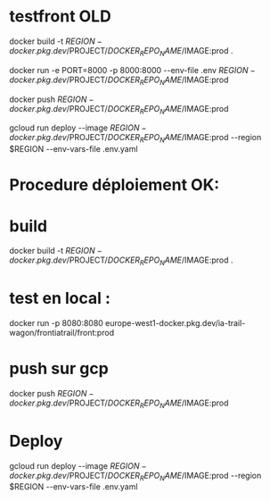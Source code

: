 # testfront OLD

docker build -t  $REGION-docker.pkg.dev/$PROJECT/$DOCKER_REPO_NAME/$IMAGE:prod .

docker run -e PORT=8000 -p 8000:8000 --env-file .env $REGION-docker.pkg.dev/$PROJECT/$DOCKER_REPO_NAME/$IMAGE:prod

docker push $REGION-docker.pkg.dev/$PROJECT/$DOCKER_REPO_NAME/$IMAGE:prod


gcloud run deploy --image $REGION-docker.pkg.dev/$PROJECT/$DOCKER_REPO_NAME/$IMAGE:prod --region $REGION --env-vars-file .env.yaml


# Procedure déploiement OK:

# build
docker build -t  $REGION-docker.pkg.dev/$PROJECT/$DOCKER_REPO_NAME/$IMAGE:prod .

# test en local :
docker run -p 8080:8080 europe-west1-docker.pkg.dev/ia-trail-wagon/frontiatrail/front:prod

# push sur gcp
docker push $REGION-docker.pkg.dev/$PROJECT/$DOCKER_REPO_NAME/$IMAGE:prod

# Deploy
gcloud run deploy --image $REGION-docker.pkg.dev/$PROJECT/$DOCKER_REPO_NAME/$IMAGE:prod --region $REGION --env-vars-file .env.yaml
